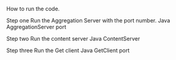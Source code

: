 How to run the code.

Step one
Run the Aggregation Server with the port number. 
Java AggregationServer port

Step two
Run the content server
Java ContentServer

Step three 
Run the Get client
Java GetClient port
